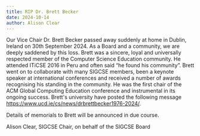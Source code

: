 ```yaml
---
title: RIP Dr. Brett Becker
date: 2024-10-14
author: Alison Clear
---
```


Our Vice Chair Dr. Brett Becker passed away suddenly at home in Dublin, Ireland on 30th September 2024. As a Board and a community, we are deeply saddened by this loss.  Brett was a sincere, loyal and universally respected member of the Computer Science Education community. He attended ITiCSE 2016 in Peru and often said “he found his community”.  Brett went on to collaborate with many SIGCSE members, been a keynote speaker at international conferences and received a number of awards recognising his standing in the community.  He was the first chair of the ACM Global Computing Education conference and instrumental in its ongoing success.
Brett's university have posted the following message
<https://www.ucd.ie/cs/news/drbrettbecker1976-2024/>.


Details of memorials to Brett will be announced in due course.


Alison Clear, SIGCSE Chair, on behalf of the SIGCSE Board
